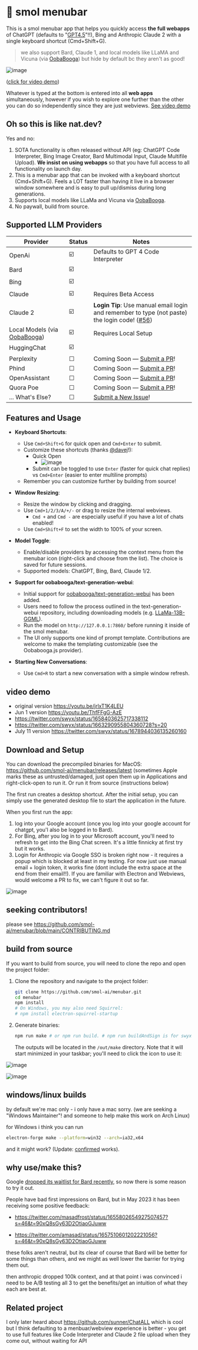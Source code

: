 # 👼 smol menubar

This is a smol menubar app that helps you quickly access **the full webapps** of ChatGPT (defaults to "[GPT4.5](https://www.latent.space/p/code-interpreter#details)"!!), Bing and Anthropic Claude 2 with a single keyboard shortcut (Cmd+Shift+G).

> we also support Bard, Claude 1, and local models like LLaMA and Vicuna (via [OobaBooga](https://github.com/oobabooga/text-generation-webui)) but hide by default bc they aren't as good!

![image](https://github.com/smol-ai/menubar/assets/6764957/0cc8f90a-b7eb-447c-808a-6883654dcad4)

([click for video demo](https://twitter.com/swyx/status/1678944036135260160))

Whatever is typed at the bottom is entered into all **web apps** simultaneously, however if you wish to explore one further than the other you can do so independently since they are just webviews. [See video demo](https://www.youtube.com/watch?v=wCGe3_L5a30)

## Oh so this is like nat.dev?

Yes and no:

1. SOTA functionality is often released without API (eg: ChatGPT Code Interpreter, Bing Image Creator, Bard Multimodal Input, Claude Multifile Upload). **We insist on using webapps** so that you have full access to all functionality on launch day.
2. This is a menubar app that can be invoked with a keyboard shortcut (Cmd+Shift+G). Feels a LOT faster than having it live in a browser window somewhere and is easy to pull up/dismiss during long generations.
3. Supports local models like LLaMa and Vicuna via [OobaBooga](https://github.com/oobabooga/text-generation-webui).
4. No paywall, build from source.

## Supported LLM Providers

| Provider | Status | Notes |
| -------- | ------ | ------------------ |
| OpenAi | ☑️ | Defaults to GPT 4 Code Interpreter |
| Bard | ☑️ |  |
| Bing | ☑️ | |
| Claude | ☑️ | Requires Beta Access |
| Claude 2 | ☑️ | **Login Tip**: Use manual email login and remember to type (not paste) the login code! ([#56](https://github.com/smol-ai/menubar/issues/56)) |
| Local Models (via [OobaBooga](https://github.com/oobabooga/text-generation-webui)) | ☑️ | Requires Local Setup |
| HuggingChat | ☑️ |  |
| Perplexity | ☐ | Coming Soon — [Submit a PR](https://github.com/smol-ai/menubar/issues/35)! |
| Phind | ☐ | Coming Soon — [Submit a PR](https://github.com/smol-ai/menubar/issues/39)! |
| OpenAssistant | ☐ | Coming Soon — [Submit a PR](https://github.com/smol-ai/menubar/issues/37)! |
| Quora Poe | ☐ | Coming Soon — [Submit a PR](https://github.com/smol-ai/menubar/issues/38)! |
| ... What's Else? | ☐ | [Submit a New Issue](https://github.com/smol-ai/menubar/issues)! |


## Features and Usage

- **Keyboard Shortcuts**:
  - Use `Cmd+Shift+G` for quick open and `Cmd+Enter` to submit.
  - Customize these shortcuts (thanks [@davej](https://github.com/smol-ai/menubar/pull/85)!):
    - Quick Open
      - ![image](https://github.com/davej/smol-ai-menubar/assets/6764957/3a6d0a16-7f54-43e5-9060-ec7b2486d32d)
    - Submit can be toggled to use `Enter` (faster for quick chat replies) vs `Cmd+Enter` (easier to enter multiline prompts)
  - Remember you can customize further by building from source!

- **Window Resizing**:
  - Resize the window by clicking and dragging.
  - Use `Cmd+1/2/3/A/+/-` or drag to resize the internal webviews.
    - `Cmd +` and `Cmd -` are especially useful if you have a lot of chats enabled!
  - Use `Cmd+Shift+F` to set the width to 100% of your screen.

- **Model Toggle**:
  - Enable/disable providers by accessing the context menu from the menubar icon (right-click and choose from the list). The choice is saved for future sessions.
  - Supported models: ChatGPT, Bing, Bard, Claude 1/2.

- **Support for oobabooga/text-generation-webui**:
  - Initial support for [oobabooga/text-generation-webui](https://github.com/oobabooga/text-generation-webui) has been added.
  - Users need to follow the process outlined in the text-generation-webui repository, including downloading models (e.g. [LLaMa-13B-GGML](https://huggingface.co/TheBloke/LLaMa-13B-GGML/blob/main/llama-13b.ggmlv3.q4_0.bin)).
  - Run the model on `http://127.0.0.1:7860/` before running it inside of the smol menubar.
  - The UI only supports one kind of prompt template. Contributions are welcome to make the templating customizable (see the Oobabooga.js provider).

- **Starting New Conversations**:
  - Use `Cmd+R` to start a new conversation with a simple window refresh.


## video demo

- original version https://youtu.be/jrlxT1K4LEU
- Jun 1 version https://youtu.be/ThfFFgG-AzE
- https://twitter.com/swyx/status/1658403625717338112
- https://twitter.com/swyx/status/1663290955804360728?s=20
- July 11 version https://twitter.com/swyx/status/1678944036135260160


## Download and Setup

You can download the precompiled binaries for MacOS: https://github.com/smol-ai/menubar/releases/latest (sometimes Apple marks these as untrusted/damaged, just open them up in Applications and right-click-open to run it. Or run it from source (instructions below)

The first run creates a desktop shortcut. After the initial setup, you can simply use the generated desktop file to start the application in the future.

When you first run the app:

1. log into your Google account (once you log into your google account for chatgpt, you'l also be logged in to Bard).
2. For Bing, after you log in to your Microsoft account, you'll need to refresh to get into the Bing Chat screen. It's a little finnicky at first try but it works.
3. Login for Anthropic via Google SSO is broken right now - it requires a popup which is blocked at least in my testing. For now just use manual email + login token, it works fine (dont include the extra space at the end from their email!!). If you are familiar with Electron and Webviews, would welcome a PR to fix, we can't figure it out so far.

![image](https://github.com/smol-ai/menubar/assets/6764957/dce5b127-e8c2-4be2-97d3-e2fa3042ef24)

## seeking contributors!

please see https://github.com/smol-ai/menubar/blob/main/CONTRIBUTING.md

## build from source

If you want to build from source, you will need to clone the repo and open the project folder:

1. Clone the repository and navigate to the project folder:

   ```bash
   git clone https://github.com/smol-ai/menubar.git
   cd menubar
   npm install
   # On Windows, you may also need Squirrel:
   # npm install electron-squirrel-startup
   ```

2. Generate binaries:

   ```bash
   npm run make # or npm run build. # npm run buildAndSign is for swyx to publish the official codesigned and notarized releases
   ```

   The outputs will be located in the `/out/make` directory. Note that it will start minimized in your taskbar; you'll need to click the icon to use it:



![image](https://github.com/smol-ai/menubar/assets/6764957/76c1f545-d32b-4a0b-a89c-1d68fc45fc72)


![image](images/minimized.jpg)

## windows/linux builds

by default we're mac only - i only have a mac sorry. (we are seeking a "Windows Maintainer"! and someone to help make this work on Arch Linux)

for Windows i think you can run

```bash
electron-forge make --platform=win32 --arch=ia32,x64
```

and it might work? (Update: [confirmed](https://github.com/smol-ai/menubar/issues/79) works).

## why use/make this?

Google [dropped its waitlist for Bard recently](https://www.theverge.com/2023/5/10/23718066/google-bard-ai-features-waitlist-dark-mode-visual-search-io), so now there is some reason to try it out.

People have bad first impressions on Bard, but in May 2023 it has been receiving some positive feedback:

- https://twitter.com/masadfrost/status/1655802654927507457?s=46&t=90xQ8sGy63D2OtiaoGJuww

- https://twitter.com/amasad/status/1657510601202221056?s=46&t=90xQ8sGy63D2OtiaoGJuww

these folks aren't neutral, but its clear of course that Bard will be better for some things than others, and we might as well lower the barrier for trying them out.

then anthropic dropped 100k context, and at that point i was convinced i need to be A/B testing all 3 to get the benefits/get an intuition of what they each are best at.

## Related project

I only later heard about https://github.com/sunner/ChatALL which is cool but I think defaulting to a menbuar/webview experience is better - you get to use full features like Code Interpreter and Claude 2 file upload when they come out, without waiting for API

